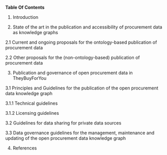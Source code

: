 **Table Of Contents**
1. Introduction

2. State of the art in the publication and accessibility of procurement data as knowledge graphs

2.1 Current and ongoing proposals for the ontology-based publication of procurement data

2.2 Other proposals for the (non-ontology-based) publication of procurement data

3. Publication and governance of open procurement data in TheyBuyForYou

3.1 Principles and Guidelines for the publication of the open procurement data knowledge graph

3.1.1 Technical guidelines

3.1.2	Licensing guidelines

3.2 Guidelines for data sharing for private data sources

3.3	Data governance guidelines for the management, maintenance and updating of the open procurement data knowledge graph

4. References
